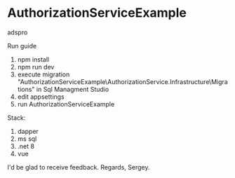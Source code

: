 # AuthorizationServiceExample
adspro

Run guide
1) npm install
2) npm run dev
3) execute migration "AuthorizationServiceExample\AuthorizationService.Infrastructure\Migrations" in Sql Managment Studio
4) edit appsettings
5) run AuthorizationServiceExample

Stack:
1) dapper
2) ms sql
3) .net 8
4) vue

I'd be glad to receive feedback. 
Regards, Sergey.
